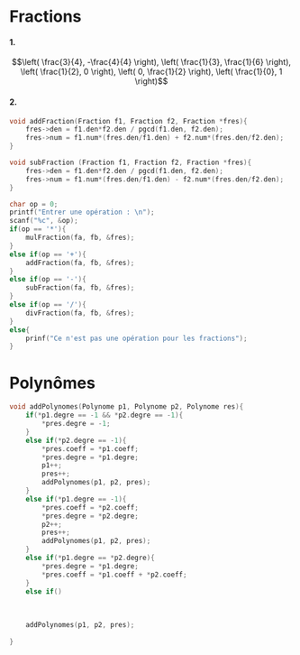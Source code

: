 # Fractions
#### 1.
$$\left( \frac{3}{4}, -\frac{4}{4} \right), \left( \frac{1}{3}, \frac{1}{6} \right), \left( \frac{1}{2}, 0 \right), \left( 0, \frac{1}{2} \right), \left( \frac{1}{0}, 1 \right)$$
#### 2.
```C
void addFraction(Fraction f1, Fraction f2, Fraction *fres){
	fres->den = f1.den*f2.den / pgcd(f1.den, f2.den);
	fres->num = f1.num*(fres.den/f1.den) + f2.num*(fres.den/f2.den);
}
```

```C
void subFraction (Fraction f1, Fraction f2, Fraction *fres){
	fres->den = f1.den*f2.den / pgcd(f1.den, f2.den);
	fres->num = f1.num*(fres.den/f1.den) - f2.num*(fres.den/f2.den);
}
```


```C
char op = 0;
printf("Entrer une opération : \n");
scanf("%c", &op);
if(op == '*'){
	mulFraction(fa, fb, &fres);
}
else if(op == '+'){
	addFraction(fa, fb, &fres);
}
else if(op == '-'){
	subFraction(fa, fb, &fres);
}
else if(op == '/'){
	divFraction(fa, fb, &fres);
}
else{
	prinf("Ce n'est pas une opération pour les fractions");
}
```


# Polynômes
```C
void addPolynomes(Polynome p1, Polynome p2, Polynome res){
	if(*p1.degre == -1 && *p2.degre == -1){
		*pres.degre = -1;
	}
	else if(*p2.degre == -1){
		*pres.coeff = *p1.coeff;
		*pres.degre = *p1.degre;
		p1++;
		pres++;
		addPolynomes(p1, p2, pres);
	}
	else if(*p1.degre == -1){
		*pres.coeff = *p2.coeff;
		*pres.degre = *p2.degre;
		p2++;
		pres++;
		addPolynomes(p1, p2, pres);
	}
	else if(*p1.degre == *p2.degre){
		*pres.degre = *p1.degre;
		*pres.coeff = *p1.coeff + *p2.coeff;
	}
	else if()
	
	
	
	addPolynomes(p1, p2, pres);
	
}
```
